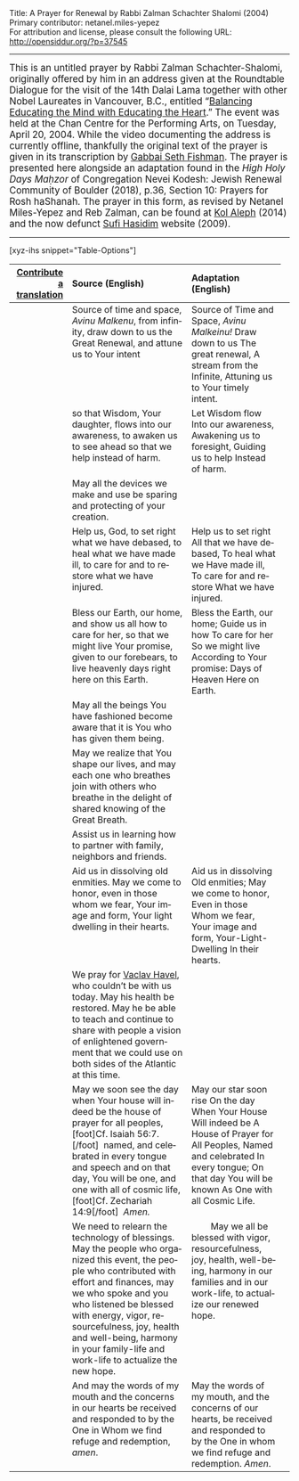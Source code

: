 <html>
<head></head>
<body>
Title: A Prayer for Renewal by Rabbi Zalman Schachter Shalomi (2004)<br />
Primary contributor: netanel.miles-yepez<br />
For attribution and license, please consult the following URL: <a href="http://opensiddur.org/?p=37545">http://opensiddur.org/?p=37545</a>
<p />
<hr />

<div class="english" lang="en" style="font-size: 1.2em;">
This is an untitled prayer by Rabbi Zalman Schachter-Shalomi, originally offered by him in an address given at the Roundtable Dialogue for the visit of the 14th Dalai Lama together with other Nobel Laureates in Vancouver, B.C., entitled “<a href="https://dalailamacenter.org/conference/session/roundtable-discussion-balancing-educating-mind-educating-heart">Balancing Educating the Mind with Educating the Heart</a>.” The event was held at the Chan Centre for the Performing Arts, on Tuesday, April 20, 2004. While the video documenting the address is currently offline, thankfully the original text of the prayer is given in its transcription by <a href="https://www.jewishrenewalhasidus.org/four-vital-questions/">Gabbai Seth Fishman</a>. The prayer is presented here alongside an adaptation found in the <em>High Holy Days Maḥzor</em> of Congregation Nevei Kodesh: Jewish Renewal Community of Boulder (2018), p.36, Section 10: Prayers for Rosh haShanah. The prayer in this form, as revised by Netanel Miles-Yepez and Reb Zalman, can be found at <a href="https://kolaleph.org/2014/08/20/the-emerging-cosmology/">Kol Aleph</a> (2014) and the now defunct <a href="http://web.archive.org/web/20090226054644/http://sufi-hasidim.org/id10.html">Sufi Hasidim</a> website (2009).
</div>

<hr />

[xyz-ihs snippet="Table-Options"]<table style="margin-left: auto; margin-right: auto;" class="draggable">
<thead><tr><th id="x" style="text-align: right;"><a href="/contribute/upload/">Contribute a translation</a></th><th style="text-align: left;">Source (English)</th><th style="text-align: left;">Adaptation (English)</th></tr></thead>
<tbody>
<tr><td style="vertical-align:top;">
<div class="liturgy" lang="he">

</span></div></td>

<td style="vertical-align:top;">
<div class="english" lang="en">
Source of time and space, <em>Avinu Malkenu</em>,
from infinity, 
draw down to us 
the Great Renewal,
and attune us 
to Your intent
</div></td>

<td style="vertical-align:top;">
<div class="english" lang="en">
Source of Time and Space, <em>Avinu Malkeinu!</em>
Draw down to us
The great renewal,
A stream from the Infinite,
Attuning us to
Your timely intent.
</div></td></tr>


<tr><td style="vertical-align:top;">
<div class="liturgy" lang="he">

</span></div></td>

<td style="vertical-align:top;">
<div class="english" lang="en">
so that Wisdom, Your daughter,
flows into our awareness,
to awaken us to see ahead
so that we help 
instead of harm.
</div></td>

<td style="vertical-align:top;">
<div class="english" lang="en">
Let Wisdom flow
Into our awareness,
Awakening us to foresight,
Guiding us to help
Instead of harm.
</div></td></tr>


<tr><td style="vertical-align:top;">
<div class="liturgy" lang="he">

</span></div></td>

<td style="vertical-align:top;">
<div class="english" lang="en">
May all the devices we make and use
be sparing and protecting of your creation.
</div></td>

<td style="vertical-align:top;">
<div class="english" lang="en">

</div></td>

<td style="vertical-align:top;">
<div class="english" lang="en">

</div></td></tr>


<tr><td style="vertical-align:top;">
<div class="liturgy" lang="he">

</span></div></td>

<td style="vertical-align:top;">
<div class="english" lang="en">
Help us, God, to set right 
what we have debased,
to heal what we 
have made ill,
to care for and to restore 
what we have injured.
</div></td>

<td style="vertical-align:top;">
<div class="english" lang="en">
Help us to set right
All that we have debased,
To heal what we
Have made ill,
To care for and restore
What we have injured.
</div></td></tr>


<tr><td style="vertical-align:top;">
<div class="liturgy" lang="he">

</span></div></td>

<td style="vertical-align:top;">
<div class="english" lang="en">
Bless our Earth, our home,
and show us all how 
to care for her,
so that we might live 
Your promise,
given to our forebears,
to live heavenly days 
right here on this Earth.
</div></td>

<td style="vertical-align:top;">
<div class="english" lang="en">
Bless the Earth, our home;
Guide us in how
To care for her
So we might live
According to
Your promise:
Days of Heaven
Here on Earth.
</div></td></tr>


<tr><td style="vertical-align:top;">
<div class="liturgy" lang="he">

</span></div></td>

<td style="vertical-align:top;">
<div class="english" lang="en">
May all the beings You have fashioned
become aware that it is You who has given them being.
</div></td>

<td style="vertical-align:top;">
<div class="english" lang="en">

</div></td>

<td style="vertical-align:top;">
<div class="english" lang="en">

</div></td></tr>


<tr><td style="vertical-align:top;">
<div class="liturgy" lang="he">

</span></div></td>

<td style="vertical-align:top;">
<div class="english" lang="en">
May we realize that You shape our lives,
and may each one who breathes
join with others who breathe
in the delight of shared knowing of the Great Breath.
</div></td>

<td style="vertical-align:top;">
<div class="english" lang="en">

</div></td>

<td style="vertical-align:top;">
<div class="english" lang="en">

</div></td></tr>


<tr><td style="vertical-align:top;">
<div class="liturgy" lang="he">

</span></div></td>

<td style="vertical-align:top;">
<div class="english" lang="en">
Assist us in learning how to partner
with family, neighbors and friends.
</div></td>

<td style="vertical-align:top;">
<div class="english" lang="en">

</div></td>

<td style="vertical-align:top;">
<div class="english" lang="en">

</div></td></tr>


<tr><td style="vertical-align:top;">
<div class="liturgy" lang="he">

</span></div></td>

<td style="vertical-align:top;">
<div class="english" lang="en">
Aid us in dissolving 
old enmities.
May we come to honor,
even in those 
whom we fear,
Your image and form,
Your light dwelling 
in their hearts.
</div></td>

<td style="vertical-align:top;">
<div class="english" lang="en">
Aid us in dissolving
Old enmities;
May we come to honor,
Even in those
Whom we fear,
Your image and form,
Your-Light-Dwelling
In their hearts.
</div></td></tr>


<tr><td style="vertical-align:top;">
<div class="liturgy" lang="he">

</span></div></td>

<td style="vertical-align:top;">
<div class="english" lang="en">
We pray for <a href="https://en.wikipedia.org/wiki/Václav_Havel">Vaclav Havel</a>,
who couldn’t be with us today.
May his health be restored.
May he be able to teach
and continue to share with people
a vision of enlightened government
that we could use on both sides of the Atlantic at this time.
</div></td>

<td style="vertical-align:top;">
<div class="english" lang="en">

</div></td>

<td style="vertical-align:top;">
<div class="english" lang="en">

</div></td></tr>


<tr><td style="vertical-align:top;">
<div class="liturgy" lang="he">

</span></div></td>

<td style="vertical-align:top;">
<div class="english" lang="en">
May we soon see 
the day 
when Your house
will indeed be 
the house of prayer for all peoples,[foot]Cf. Isaiah 56:7.[/foot]&nbsp;
named, and celebrated 
in every tongue and speech 
and on that day,
You will be one, 
and one with all of cosmic life,[foot]Cf. Zechariah 14:9[/foot]&nbsp;
<em>Amen<em>.
</div></td>

<td style="vertical-align:top;">
<div class="english" lang="en">
May our star soon rise
On the day
When Your House
Will indeed be
A House of Prayer for All Peoples,
Named and celebrated
In every tongue;
On that day
You will be known
As One with all Cosmic Life.
</div></td></tr>


<tr><td style="vertical-align:top;">
<div class="liturgy" lang="he">

</span></div></td>

<td style="vertical-align:top;">
<div class="english" lang="en">
We need to relearn the technology of blessings.
May the people who organized this event,
the people who contributed with effort and finances,
may we who spoke and you who listened
be blessed with energy, vigor,
resourcefulness, 
joy,
health 
and well-being,
harmony in your family-life and work-life
to actualize the new hope.
</div></td>

<td style="vertical-align:top;">
<div class="english" lang="en">
&nbsp;
&nbsp;
&nbsp;
&nbsp;
May we all be blessed with vigor, 
resourcefulness, 
joy, 
health, 
well-being,
harmony in our families and in our work-life, 
to actualize our renewed hope.
</div></td></tr>


<tr><td style="vertical-align:top;">
<div class="liturgy" lang="he">

</span></div></td>

<td style="vertical-align:top;">
<div class="english" lang="en">
And may the words of my mouth
and the concerns in our hearts
be received and responded to
by the One in Whom we find refuge and redemption,
<em>amen</em>.
</div></td>

<td style="vertical-align:top;">
<div class="english" lang="en">
May the words of my mouth, 
and the concerns of our hearts, 
be received and responded to 
by the One in whom we find refuge and redemption.
<em>Amen</em>.  
</div></td></tr>
</tbody></table>

&nbsp;

</body>
</html>